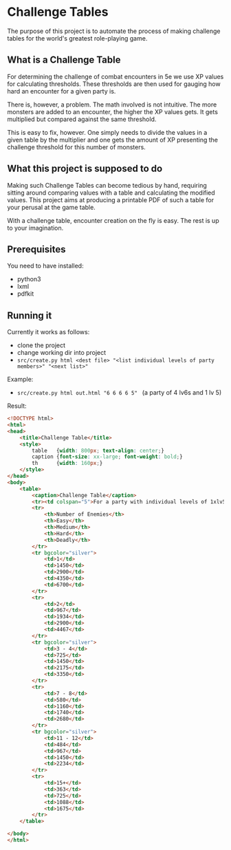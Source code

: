 # Challenge Tables

The purpose of this project is to automate the process of making challenge tables for the world's greatest role-playing game.

## What is a Challenge Table

For determining the challenge of combat encounters in 5e we use XP values for calculating thresholds. These thresholds are then used for gauging how hard an encounter for a given party is.

There is, however, a problem. The math involved is not intuitive. The more monsters are added to an encounter, the higher the XP values gets. It gets multiplied but compared against the same threshold.

This is easy to fix, however. One simply needs to divide the values in a given table by the multiplier and one gets the amount of XP presenting the challenge threshold for this number of monsters.

## What this project is supposed to do

Making such Challenge Tables can become tedious by hand, requiring sitting around comparing values with a table and calculating the modified values. This project aims at producing a printable PDF of such a table for your perusal at the game table.

With a challenge table, encounter creation on the fly is easy. The rest is up to your imagination.

## Prerequisites

You need to have installed:
* python3
* lxml
* pdfkit

## Running it

Currently it works as follows:

* clone the project
* change working dir into project
* `src/create.py html <dest file> "<list individual levels of party members>" "<next list>"`

Example: 

* `src/create.py html out.html "6 6 6 6 5" ` (a party of 4 lv6s and 1 lv 5)

Result:

```html
<!DOCTYPE html>
<html>
<head>
    <title>Challenge Table</title>
    <style>
        table   {width: 800px; text-align: center;}
        caption {font-size: xx-large; font-weight: bold;}
        th      {width: 160px;}
    </style>
</head>
<body>
    <table>
        <caption>Challenge Table</caption>
        <tr><td colspan="5">For a party with individual levels of 1xlv5, 4xlv6</td></tr>
        <tr>
            <th>Number of Enemies</th>
            <th>Easy</th>
            <th>Medium</th>
            <th>Hard</th>
            <th>Deadly</th>
        </tr>
        <tr bgcolor="silver">
            <td>1</td>
            <td>1450</td>
            <td>2900</td>
            <td>4350</td>
            <td>6700</td>
        </tr>
        <tr>
            <td>2</td>
            <td>967</td>
            <td>1934</td>
            <td>2900</td>
            <td>4467</td>
        </tr>
        <tr bgcolor="silver">
            <td>3 - 4</td>
            <td>725</td>
            <td>1450</td>
            <td>2175</td>
            <td>3350</td>
        </tr>
        <tr>
            <td>7 - 8</td>
            <td>580</td>
            <td>1160</td>
            <td>1740</td>
            <td>2680</td>
        </tr>
        <tr bgcolor="silver">
            <td>11 - 12</td>
            <td>484</td>
            <td>967</td>
            <td>1450</td>
            <td>2234</td>
        </tr>
        <tr>
            <td>15+</td>
            <td>363</td>
            <td>725</td>
            <td>1088</td>
            <td>1675</td>
        </tr>
    </table>

</body>
</html>
```


